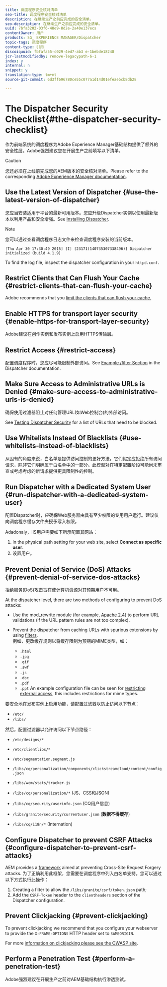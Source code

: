 ```yaml
---
title: 调度程序安全核对清单
seo-title: 调度程序安全核对清单
description: 在继续生产之前应完成的安全清单。
seo-description: 在继续生产之前应完成的安全清单。
uuid: 7bfa3202-03f6-48e9-8d2e-2a40e137ecs
contentOwner: 用户
products: SG_ EXPERIENCE MANAGER/Dispatcher
topic-tags: 调度程序
content-type: 引用
discoiquuid: fbfafa55-c029-4ed7-ab3 e-1bebde18248
jcr-lastmodifiedby: remove-legacypath-6-1
index: y
internal: n
snippet: y
translation-type: tm+mt
source-git-commit: 6d3ff696780ce55c077a1d14d01efeaebcb8db28

---
```



# The Dispatcher Security Checklist{#the-dispatcher-security-checklist}

<!-- 

Comment Type: remark
Last Modified By: unknown unknown (ims-author-00AF43764F54BE740A490D44@AdobeID)
Last Modified Date: 2015-06-05T05:14:35.365-0400

<p>Food for thought listed on <a href="https://jira.corp.adobe.com/browse/DOC-5649">DOC-5649</a>. To be considered while proof-reading.</p> 
<p> </p>

 -->

作为前端系统的调度程序为Adobe Experience Manager基础结构提供了额外的安全性层。Adobe强烈建议您在开展生产之前填写以下清单。

>[!CAUTION]
>
>您还必须在上线前完成您的AEM版本的安全核对清单。Please refer to the corresponding [Adobe Experience Manager documentation](https://helpx.adobe.com/experience-manager/6-3/sites/administering/using/security-checklist.html).

## Use the Latest Version of Dispatcher {#use-the-latest-version-of-dispatcher}

您应当安装适用于平台的最新可用版本。您应升级Dispatcher实例以使用最新版本以利用产品和安全增强。See [Installing Dispatcher](dispatcher-install.md).

>[!NOTE]
>
>您可以通过查看调度程序日志文件来检查调度程序安装的当前版本。
>
>`[Thu Apr 30 17:30:49 2015] [I] [23171(140735307338496)] Dispatcher initialized (build 4.1.9)`
>
>To find the log file, inspect the dispatcher configuration in your `httpd.conf`.

## Restrict Clients that Can Flush Your Cache {#restrict-clients-that-can-flush-your-cache}

Adobe recommends that you [limit the clients that can flush your cache.](dispatcher-configuration.md#limiting-the-clients-that-can-flush-the-cache)

## Enable HTTPS for transport layer security {#enable-https-for-transport-layer-security}

Adobe建议在创作实例和发布实例上启用HTTPS传输层。

<!-- 

Comment Type: remark
Last Modified By: unknown unknown (ims-author-00AF43764F54BE740A490D44@AdobeID)
Last Modified Date: 2015-06-26T04:41:28.841-0400

<p>Recommended to have SSL termination, front end SSL.</p> 
<p>Question is do we want to have SSL communication between dispatcher and AEM instances (publish and/or author).</p> 
<p>We might want to have two items:</p> 
<ul> 
 <li>MUST HTTPS clients -&gt; dispatcher / load balancer</li> 
 <li>NICE load balancer -&gt; dispatcher<br /> </li> 
 <li>NICE dispatcher -&gt; instances if sensitive information such as credit cards / or infrastructure requirements such as DMZ</li> 
</ul>

 -->

## Restrict Access {#restrict-access}

配置调度程序时，您应尽可能限制外部访问。See [Example /filter Section](dispatcher-configuration.md#main-pars_184_1_title) in the Dispatcher documentation.

## Make Sure Access to Administrative URLs is Denied {#make-sure-access-to-administrative-urls-is-denied}

确保使用过滤器阻止对任何管理URL(如Web控制台)的外部访问。

See [Testing Dispatcher Security](dispatcher-configuration.md#testing-dispatcher-security) for a list of URLs that need to be blocked.

## Use Whitelists Instead Of Blacklists {#use-whitelists-instead-of-blacklists}

从固有的角度来说，白名单是提供访问控制的更好方法，它们假定应拒绝所有访问请求，除非它们明确属于白名单中的一部分。此模型对在特定配置阶段可能尚未审查或考虑考虑的新请求提供更具限制性的控制。

## Run Dispatcher with a Dedicated System User {#run-dispatcher-with-a-dedicated-system-user}

配置Dispatcher时，应确保Web服务器由具有至少权限的专用用户运行。建议仅向调度程序缓存文件夹授予写入权限。

Adadonaly，IIS用户需要如下所示配置其网站：

1. In the physical path setting for your web site, select **Connect as specific user**.
1. 设置用户。

## Prevent Denial of Service (DoS) Attacks {#prevent-denial-of-service-dos-attacks}

拒绝服务(DoS)攻击旨在使计算机资源对其预期用户不可用。

At the dispatcher level, there are two methods of configuring to prevent DoS attacks: [](https://docs.adobe.com/content/docs/en/dispatcher.html#/filter (Filters))

* Use the mod_rewrite module (for example, [Apache 2.4](https://httpd.apache.org/docs/2.4/mod/mod_rewrite.html)) to perform URL validations (if the URL pattern rules are not too complex).

* Prevent the dispatcher from caching URLs with spurious extensions by using [filters](dispatcher-configuration.md#configuring-access-to-conten-tfilter).\
   例如，更改缓存规则以将缓存限制为预期的MIME类型，如：

   * `.html`
   * `.jpg`
   * `.gif`
   * `.swf`
   * `.js`
   * `.doc`
   * `.pdf`
   * `.ppt`
   An example configuration file can be seen for [restricting external access](#restrict-access), this includes restrictions for mime types.

要安全地在发布实例上启用功能，请配置过滤器以防止访问以下节点：

* `/etc/`
* `/libs/`

然后，配置过滤器以允许访问以下节点路径：

* `/etc/designs/*`
* `/etc/clientlibs/*`
* `/etc/segmentation.segment.js`
* `/libs/cq/personalization/components/clickstreamcloud/content/config.json`
* `/libs/wcm/stats/tracker.js`
* `/libs/cq/personalization/*` (JS、CSS和JSON)
* `/libs/cq/security/userinfo.json` (CQ用户信息)
* `/libs/granite/security/currentuser.json` (**数据不得缓存**)

* `/libs/cq/i18n/*` (Internation)

<!-- 

Comment Type: remark
Last Modified By: unknown unknown (ims-author-00AF43764F54BE740A490D44@AdobeID)
Last Modified Date: 2015-06-26T04:38:17.016-0400

<p>We need to highlight whether a path applies to all versions or specific ones.<br /> </p>

 -->

## Configure Dispatcher to prevent CSRF Attacks {#configure-dispatcher-to-prevent-csrf-attacks}

AEM provides a [framework](https://helpx.adobe.com/experience-manager/6-3/sites/administering/using/security-checklist.html#verification-steps) aimed at preventing Cross-Site Request Forgery attacks. 为了正确利用此框架，您需要在调度程序中列入白名单支持。您可以通过以下方式执行此操作：

1. Creating a filter to allow the `/libs/granite/csrf/token.json` path;
1. Add the `CSRF-Token` header to the `clientheaders` section of the Dispatcher configuration.

## Prevent Clickjacking {#prevent-clickjacking}

To prevent clickjacking we recommend that you configure your webserver to provide the `X-FRAME-OPTIONS` HTTP header set to `SAMEORIGIN`.

For more [information on clickjacking please see the OWASP site](https://www.owasp.org/index.php/Clickjacking).

## Perform a Penetration Test {#perform-a-penetration-test}

Adobe强烈建议在开展生产之前对AEM基础结构执行渗透测试。

